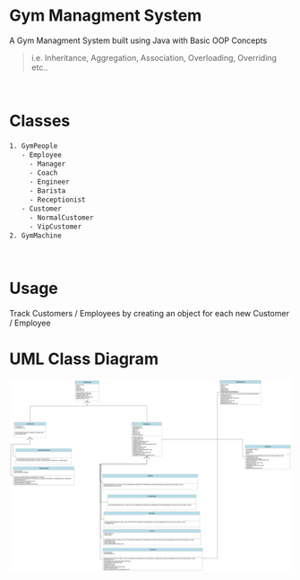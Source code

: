 # Gym Managment System
A Gym Managment System built using Java with Basic OOP Concepts
> i.e. Inheritance, Aggregation, Association, Overloading, Overriding etc..

&nbsp;
&nbsp;

# Classes
```
1. GymPeople
   - Employee
     - Manager
     - Coach
     - Engineer
     - Barista
     - Receptionist
   - Customer
     - NormalCustomer
     - VipCustomer
2. GymMachine
```
&nbsp;
&nbsp;

# Usage
Track Customers / Employees by creating an object for each new Customer / Employee

# UML Class Diagram

![UML](uml.png)